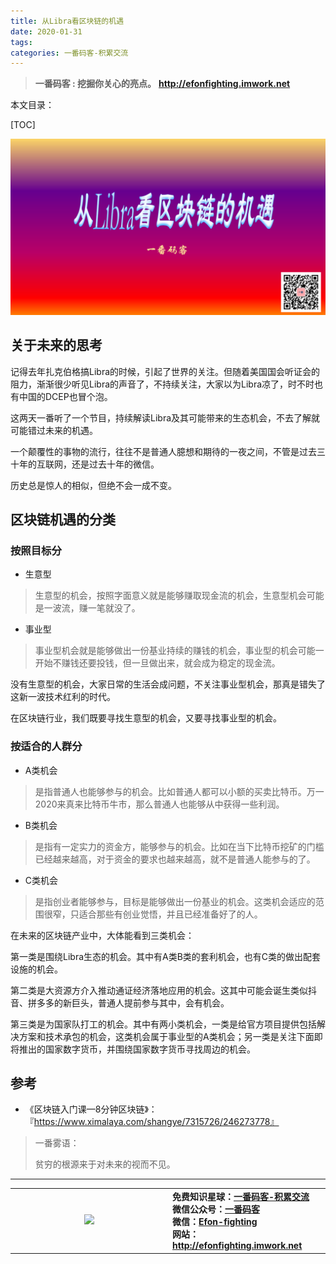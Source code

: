 ```yaml
---
title: 从Libra看区块链的机遇
date: 2020-01-31
tags: 
categories: 一番码客-积累交流
---
```


> **一番码客 : 挖掘你关心的亮点。**
> **http://efonfighting.imwork.net**

本文目录：

[TOC]

![image-20200131233106399](2020-01-31-从Libra看区块链的机遇/image-20200131233106399.png)

<!--more-->

## 关于未来的思考

记得去年扎克伯格搞Libra的时候，引起了世界的关注。但随着美国国会听证会的阻力，渐渐很少听见Libra的声音了，不持续关注，大家以为Libra凉了，时不时也有中国的DCEP也冒个泡。

这两天一番听了一个节目，持续解读Libra及其可能带来的生态机会，不去了解就可能错过未来的机遇。

一个颠覆性的事物的流行，往往不是普通人臆想和期待的一夜之间，不管是过去三十年的互联网，还是过去十年的微信。

历史总是惊人的相似，但绝不会一成不变。

## 区块链机遇的分类

### 按照目标分

* 生意型

> 生意型的机会，按照字面意义就是能够赚取现金流的机会，生意型机会可能是一波流，赚一笔就没了。

* 事业型

> 事业型机会就是能够做出一份基业持续的赚钱的机会，事业型的机会可能一开始不赚钱还要投钱，但一旦做出来，就会成为稳定的现金流。

没有生意型的机会，大家日常的生活会成问题，不关注事业型机会，那真是错失了这新一波技术红利的时代。

在区块链行业，我们既要寻找生意型的机会，又要寻找事业型的机会。

### 按适合的人群分

* A类机会

> 是指普通人也能够参与的机会。比如普通人都可以小额的买卖比特币。万一2020来真来比特币牛市，那么普通人也能够从中获得一些利润。

* B类机会

> 是指有一定实力的资金方，能够参与的机会。比如在当下比特币挖矿的门槛已经越来越高，对于资金的要求也越来越高，就不是普通人能参与的了。

* C类机会

> 是指创业者能够参与，目标是能够做出一份基业的机会。这类机会适应的范围很窄，只适合那些有创业觉悟，并且已经准备好了的人。

在未来的区块链产业中，大体能看到三类机会：

第一类是围绕Libra生态的机会。其中有A类B类的套利机会，也有C类的做出配套设施的机会。

第二类是大资源方介入推动通证经济落地应用的机会。这其中可能会诞生类似抖音、拼多多的新巨头，普通人提前参与其中，会有机会。

第三类是为国家队打工的机会。其中有两小类机会，一类是给官方项目提供包括解决方案和技术承包的机会，这类机会属于事业型的A类机会；另一类是关注下面即将推出的国家数字货币，并围绕国家数字货币寻找周边的机会。

## 参考

* 《区块链入门课—8分钟区块链》：『https://www.ximalaya.com/shangye/7315726/246273778』

> 一番雾语：
>
> 贫穷的根源来于对未来的视而不见。

------

<table>
<tr>
<td ><center><img src="http://efonfighting.imwork.net/efonmark-blog/readme/guanzhu_1.jpg" width=40%></center></td>
<td width="50%" align=left><b>
    免费知识星球：<a href="http://efonfighting.imwork.net/efonmark-blog/%E7%AE%80%E4%BB%8B/zhishixingqiu1.png">一番码客-积累交流</a><br>
    微信公众号：<a href="http://efonfighting.imwork.net/efonmark-blog/%E7%AE%80%E4%BB%8B/guanzhu_1.jpg">一番码客</a><br>
    微信：<a href="http://efonfighting.imwork.net/efonmark-blog/%E7%AE%80%E4%BB%8B/weixin.jpg">Efon-fighting</a><br>
    网站：<a href="http://efonfighting.imwork.net">http://efonfighting.imwork.net</a><br></b></td>
</tr>
</table>